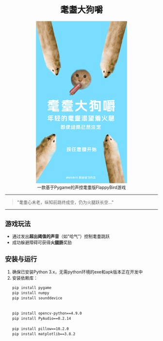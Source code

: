 # <div align="center">耄耋大狗嚼</div>

<div align="center">
  <img src="title.png" alt="游戏标题" width="300" />
</div>

<div align="center">
一款基于Pygame的声控耄耋版FlappyBird游戏
</div>

---

> "耄耋心未老，纵知前路终成空，仍为火腿跃长空..."

---

## 游戏玩法

- 通过发出**超出阈值的声音**（如"哈气"）控制耄耋跳跃
- 成功躲避障碍可获得**火腿肠**奖励


## 安装与运行

1. 确保已安装Python 3.x，无需python环境的exe和apk版本正在开发中
2. 安装依赖库：
   ```bash
   pip install pygame
   pip install numpy
   pip install sounddevice


   pip install opencv-python==4.9.0
   pip install PyAudio==0.2.14

   pip install pillow==10.2.0
   pip install matplotlib==3.8.2
